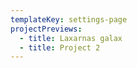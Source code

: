 ```yaml
---
templateKey: settings-page
projectPreviews:
  - title: Laxarnas galax
  - title: Project 2
---
```


